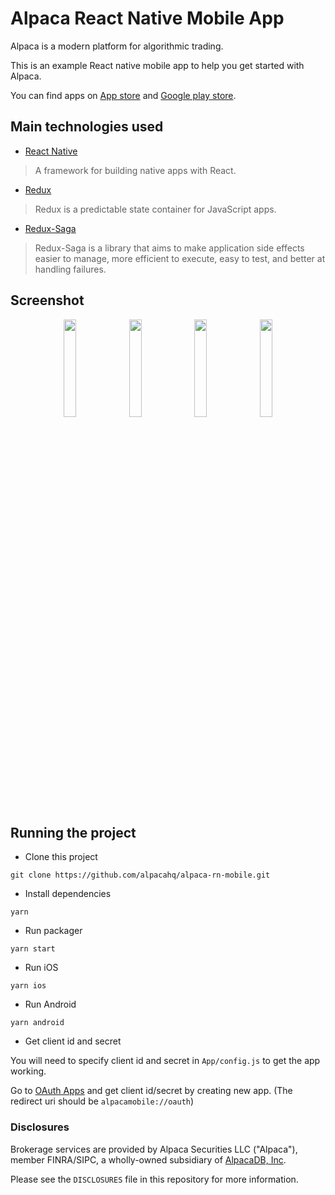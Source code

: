 # Alpaca React Native Mobile App

Alpaca is a modern platform for algorithmic trading.

This is an example React native mobile app to help you get started with Alpaca.

You can find apps on [App store](https://itunes.apple.com/us/app/alpaca-dashboard/id1448888086?ls=1&mt=8) and [Google play store](https://play.google.com/store/apps/details?id=app.alpaca.markets).

## Main technologies used

-   [React Native](https://github.com/facebook/react-native)

> A framework for building native apps with React.

-   [Redux](http://redux.js.org/)

> Redux is a predictable state container for JavaScript apps.

-   [Redux-Saga](https://github.com/redux-saga/redux-saga)

> Redux-Saga is a library that aims to make application side effects easier to manage, more efficient to execute, easy to test, and better at handling failures.

## Screenshot

<div align="center">
  <img width="20%" src ="https://github.com/alpacahq/alpaca-rn-mobile/blob/develop/screenshots/s1.png"/>
  <img width="20%" src ="https://github.com/alpacahq/alpaca-rn-mobile/blob/develop/screenshots/s2.png"/>
  <img width="20%" src ="https://github.com/alpacahq/alpaca-rn-mobile/blob/develop/screenshots/s3.png"/>
  <img width="20%" src ="https://github.com/alpacahq/alpaca-rn-mobile/blob/develop/screenshots/s4.png"/>
</div>

## Running the project

-   Clone this project

```
git clone https://github.com/alpacahq/alpaca-rn-mobile.git
```

-   Install dependencies

```
yarn
```

-   Run packager

```
yarn start
```

-   Run iOS

```
yarn ios
```

-   Run Android

```
yarn android
```

-   Get client id and secret

You will need to specify client id and secret in `App/config.js` to get the app working.

Go to [OAuth Apps](https://app.alpaca.markets/brokerage/apps/manage) and get client id/secret by creating new app.
(The redirect uri should be `alpacamobile://oauth`)

### Disclosures

Brokerage services are provided by Alpaca Securities LLC ("Alpaca"), member FINRA/SIPC, a wholly-owned subsidiary of [AlpacaDB, Inc](https://alpaca.markets).

Please see the `DISCLOSURES` file in this repository for more information.

